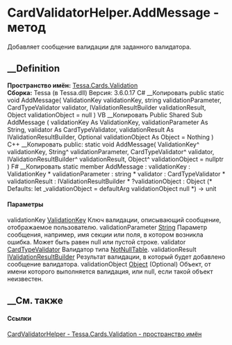 # CardValidatorHelper.AddMessage - метод
Добавляет сообщение валидации для заданного валидатора.
## __Definition
 **Пространство имён:** [Tessa.Cards.Validation](N_Tessa_Cards_Validation.htm)  
 **Сборка:** Tessa (в Tessa.dll) Версия: 3.6.0.17
C# __Копировать
     public static void AddMessage(
    	ValidationKey validationKey,
    	string validationParameter,
    	CardTypeValidator validator,
    	IValidationResultBuilder validationResult,
    	Object validationObject = null
    )
VB __Копировать
     Public Shared Sub AddMessage ( 
    	validationKey As ValidationKey,
    	validationParameter As String,
    	validator As CardTypeValidator,
    	validationResult As IValidationResultBuilder,
    	Optional validationObject As Object = Nothing
    )
C++ __Копировать
     public:
    static void AddMessage(
    	ValidationKey^ validationKey, 
    	String^ validationParameter, 
    	CardTypeValidator^ validator, 
    	IValidationResultBuilder^ validationResult, 
    	Object^ validationObject = nullptr
    )
F# __Копировать
     static member AddMessage : 
            validationKey : ValidationKey * 
            validationParameter : string * 
            validator : CardTypeValidator * 
            validationResult : IValidationResultBuilder * 
            ?validationObject : Object 
    (* Defaults:
            let _validationObject = defaultArg validationObject null
    *)
    -> unit 
#### Параметры
validationKey [ValidationKey](T_Tessa_Platform_Validation_ValidationKey.htm)
    Ключ валидации, описывающий сообщение, отображаемое пользователю.
validationParameter
[String](https://learn.microsoft.com/dotnet/api/system.string)
     Параметр сообщения, например, имя секции или поля, в котором возникла ошибка. Может быть равен null или пустой строке. 
validator [CardTypeValidator](T_Tessa_Cards_CardTypeValidator.htm)
    Валидатор типа [NotNullTable](F_Tessa_Cards_CardValidatorTypes_NotNullTable.htm).
validationResult
[IValidationResultBuilder](T_Tessa_Platform_Validation_IValidationResultBuilder.htm)
    Результат валидации, в который будет добавлено сообщение валидатора.
validationObject
[Object](https://learn.microsoft.com/dotnet/api/system.object) (Optional)
     Объект, от имени которого выполняется валидация, или null, если такой объект неизвестен. 
## __См. также
#### Ссылки
[CardValidatorHelper - ](T_Tessa_Cards_Validation_CardValidatorHelper.htm)
[Tessa.Cards.Validation - пространство имён](N_Tessa_Cards_Validation.htm)
